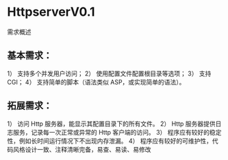 # HttpserverV0.1

需求概述 

## 基本需求：

1） 支持多个并发用户访问；
2） 使用配置文件配置根目录等选项； 
3） 支持 CGI；
4） 支持简单的脚本（语法类似 ASP，或实现简单的语法）。 


## 拓展需求：
1） 访问 Http 服务器，能显示其配置目录下的所有文件。
2） Http 服务器提供日志服务，记录每一次正常或异常的 Http 客户端的访问。
3） 程序应有较好的稳定性，例如长时间运行情况下不出现内存泄漏。 
4） 程序应有较好的可维护性，代码风格设计一致、注释清晰完备，易查、易读、易修改
